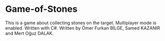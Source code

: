 # Game-of-Stones
This is a game about collecting stones on the target. Multiplayer mode is enabled. Written with C#.  Written by Ömer Furkan BİLGE, Samed KAZANIR and Mert Oğuz DALAK.
